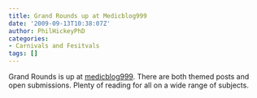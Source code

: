 ```yaml
---
title: Grand Rounds up at Medicblog999
date: '2009-09-13T10:38:07Z'
author: PhilHickeyPhD
categories:
- Carnivals and Fesitvals
tags: []
---
```


Grand Rounds is up at <a href="http://medicblog999.wordpress.com/2009/09/08/grand-rounds-comes-to-paramedicine/">medicblog999</a>.  There are both themed posts and open submissions.  Plenty of reading for all on a wide range of subjects.